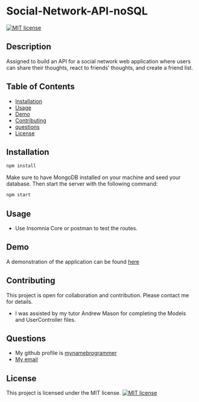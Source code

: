 
# Social-Network-API-noSQL

[![MIT license](https://img.shields.io/badge/License-MIT-brightgreen.svg)](https://opensource.org/licenses/MIT)

## Description

Assigned to build an API for a social network web application where users can share their thoughts, react to friends’ thoughts, and create a friend list.

## Table of Contents

- [Installation](#installation)
- [Usage](#usage)
- [Demo](#demo)
- [Contributing](#contributing)
- [questions](#questions)
- [License](#license)

## Installation

```bash
npm install
```

Make sure to have MongoDB installed on your machine and seed your database. Then start the server with the following command:

```bash
npm start
```

## Usage

- Use Insomnia Core or postman to test the routes.

## Demo

A demonstration of the application can be found [here](https://youtu.be/q6XWgTcNOYM)

## Contributing

This project is open for collaboration and contribution. Please contact me for details.

- I was assisted by my tutor Andrew Mason for completing the Models and UserController files.

## Questions

- My github profile is [mynamebrogrammer](https://github.com/mynamebrogrammer)
- [My email](habibmaksoud@gmail.com)

## License

This project is licensed under the MIT license. [![MIT license](https://img.shields.io/badge/License-MIT-brightgreen.svg)](https://opensource.org/licenses/MIT)
